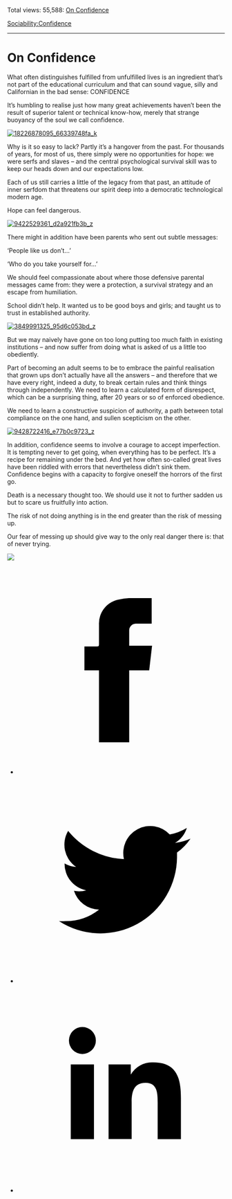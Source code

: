 Total views: 55,588: [On Confidence](https://www.theschooloflife.com/thebookoflife/on-confidence/)

[Sociability:](https://www.theschooloflife.com/thebookoflife/category/sociability/)[Confidence](https://www.theschooloflife.com/thebookoflife/category/sociability/confidence/)

* * *

# On Confidence
<style>
						.alignnone {
  display: block;
  margin-left: auto;
  margin-right: auto;
  align: center:
}

.addtoany_share_save_container {
display:none;
}

.wp-block-image {
		display: block;
  margin-left: auto;
  margin-right: auto;
  width: 50%;
}

.aligncenter {
display: block;
  margin-left: auto;
  margin-right: auto;
  align: center:
}

@media only screen and (max-width: 500px) {
  .wp-block-image {
		display: block;
  margin-left: auto;
  margin-right: auto;
  width: 100%;
} }

h1 {max-width: 600px !important;
}
.s18-single-post .content-area .site-main article .post-cat-header-display + .old-wrapper p {
    font-size: 1.200em
}
						</style>

What often distinguishes fulfilled from unfulfilled lives is an ingredient that’s not part of the educational curriculum and that can sound vague, silly and Californian in the bad sense: CONFIDENCE

It’s humbling to realise just how many great achievements haven’t been the result of superior talent or technical know-how, merely that strange buoyancy of the soul we call confidence.

[![18226878095_66339748fa_k](https://www.theschooloflife.com/thebookoflife/wp-content/uploads/2015/12/18226878095_66339748fa_k.jpg)](http://www.thebookoflife.org/wp-content/uploads/2015/12/18226878095_66339748fa_k.jpg)

Why is it so easy to lack? Partly it’s a hangover from the past. For thousands of years, for most of us, there simply were no opportunities for hope: we were serfs and slaves – and the central psychological survival skill was to keep our heads down and our expectations low.

Each of us still carries a little of the legacy from that past, an attitude of inner serfdom that threatens our spirit deep into a democratic technological modern age.

Hope can feel dangerous.

[![9422529361_d2a921fb3b_z](https://www.theschooloflife.com/thebookoflife/wp-content/uploads/2015/12/9422529361_d2a921fb3b_z.jpg)](http://www.thebookoflife.org/wp-content/uploads/2015/12/9422529361_d2a921fb3b_z.jpg)

There might in addition have been parents who sent out subtle messages:

‘People like us don’t…’

‘Who do you take yourself for…’

We should feel compassionate about where those defensive parental messages came from: they were a protection, a survival strategy and an escape from humiliation.

School didn’t help. It wanted us to be good boys and girls; and taught us to trust in established authority.

[![3849991325_95d6c053bd_z](https://www.theschooloflife.com/thebookoflife/wp-content/uploads/2015/12/3849991325_95d6c053bd_z.jpg)](http://www.thebookoflife.org/wp-content/uploads/2015/12/3849991325_95d6c053bd_z.jpg)

But we may naively have gone on too long putting too much faith in existing institutions – and now suffer from doing what is asked of us a little too obediently.

Part of becoming an adult seems to be to embrace the painful realisation that grown ups don’t actually have all the answers – and therefore that we have every right, indeed a duty, to break certain rules and think things through independently. We need to learn a calculated form of disrespect, which can be a surprising thing, after 20 years or so of enforced obedience.

We need to learn a constructive suspicion of authority, a path between total compliance on the one hand, and sullen scepticism on the other.

[![9428722416_e77b0c9723_z](https://www.theschooloflife.com/thebookoflife/wp-content/uploads/2015/12/9428722416_e77b0c9723_z.jpg)](http://www.thebookoflife.org/wp-content/uploads/2015/12/9428722416_e77b0c9723_z.jpg)

In addition, confidence seems to involve a courage to accept imperfection. It is tempting never to get going, when everything has to be perfect. It’s a recipe for remaining under the bed. And yet how often so-called great lives have been riddled with errors that nevertheless didn’t sink them. Confidence begins with a capacity to forgive oneself the horrors of the first go.

Death is a necessary thought too. We should use it not to further sadden us but to scare us fruitfully into action.

The risk of not doing anything is in the end greater than the risk of messing up.

Our fear of messing up should give way to the only real danger there is: that of never trying.

[![](https://img.youtube.com/vi/1D-vyjQIUDc/0.jpg)](https://www.youtube.com/embed/1D-vyjQIUDc '')
<style>
    .iframe-class { display: block !important; }
</style>

- [<svg xmlns="http://www.w3.org/2000/svg" viewbox="0 0 26 26"><title>Facebook</title>
                    <g>
                        <path d="M8.38,10H9.92c.2,0,.29,0,.29-.28,0-.82,0-1.64,0-2.46a3.05,3.05,0,0,1,2.57-3.15A7.22,7.22,0,0,1,14,3.95c.86,0,1.71,0,2.57,0h.25v3.2h-2A.85.85,0,0,0,14,8c0,.62,0,1.24,0,1.91h2.87L16.51,13H14v9H10.21V13H8.38Z"></path>
                    </g>
                </svg>](http://www.facebook.com/sharer/sharer.php?u=https://www.theschooloflife.com/thebookoflife/on-confidence/)
- [<svg xmlns="http://www.w3.org/2000/svg" viewbox="0 0 26 26"><title>Twitter</title>
                    <path d="M21.69,7.9a6.75,6.75,0,0,1-1.94.53,3.39,3.39,0,0,0,1.48-1.87,6.76,6.76,0,0,1-2.14.82,3.38,3.38,0,0,0-5.75,3.08,9.59,9.59,0,0,1-7-3.53,3.38,3.38,0,0,0,1,4.51A3.36,3.36,0,0,1,5.89,11v0A3.38,3.38,0,0,0,8.6,14.37a3.39,3.39,0,0,1-1.53.06,3.38,3.38,0,0,0,3.15,2.35A6.78,6.78,0,0,1,6,18.22a6.87,6.87,0,0,1-.81,0A9.6,9.6,0,0,0,20,10.08q0-.22,0-.44A6.86,6.86,0,0,0,21.69,7.9Z"></path>
                </svg>](http://twitter.com/share?url=https://www.theschooloflife.com/thebookoflife/on-confidence/&text=&via=theschooloflife)
- [<svg xmlns="http://www.w3.org/2000/svg" viewbox="0 0 26 26"><title>LinkedIn</title>
<path class="cls-2" d="M6.67,10H9.58v9.36H6.67ZM8.13,5.32A1.69,1.69,0,1,1,6.44,7,1.69,1.69,0,0,1,8.13,5.32"></path><path class="cls-2" d="M11.41,10H14.2v1.28h0A3.06,3.06,0,0,1,17,9.75c2.95,0,3.49,1.94,3.49,4.46v5.14H17.57V14.79c0-1.09,0-2.48-1.51-2.48s-1.75,1.18-1.75,2.4v4.63H11.41Z"></path></svg>](https://www.linkedin.com/shareArticle?mini=true&url=https://www.theschooloflife.com/thebookoflife/on-confidence/)
